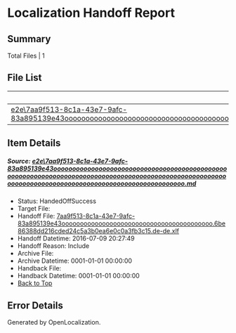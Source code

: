 # <a name='report-top'></a> Localization Handoff Report

## Summary
 Total Files | 1

## File List
 Source File | Status | Details 
 ----------- | ------ | ------- 
 [e2e\7aa9f513-8c1a-43e7-9afc-83a895139e43ooooooooooooooooooooooooooooooooooooooooooooooooooooooooooooooooooooooooooooooooooooooooooooooooooooooooooooooooooooooooooooooooooooooooooooooooooooooo.md](https://github.com/OpenLocalizationTestOrg/oltest/blob/00a994c46da207e65cd4493aa12b99ab83ca59a0/e2e/7aa9f513-8c1a-43e7-9afc-83a895139e43ooooooooooooooooooooooooooooooooooooooooooooooooooooooooooooooooooooooooooooooooooooooooooooooooooooooooooooooooooooooooooooooooooooooooooooooooooooooo.md) | HandedOffSuccess | [Details](#0d15f1e2e86b428af8c056d19c85623d0f7125011)

## Item Details
##### <a name='0d15f1e2e86b428af8c056d19c85623d0f7125011'></a> Source: [e2e\7aa9f513-8c1a-43e7-9afc-83a895139e43ooooooooooooooooooooooooooooooooooooooooooooooooooooooooooooooooooooooooooooooooooooooooooooooooooooooooooooooooooooooooooooooooooooooooooooooooooooooo.md](https://github.com/OpenLocalizationTestOrg/oltest/blob/00a994c46da207e65cd4493aa12b99ab83ca59a0/e2e/7aa9f513-8c1a-43e7-9afc-83a895139e43ooooooooooooooooooooooooooooooooooooooooooooooooooooooooooooooooooooooooooooooooooooooooooooooooooooooooooooooooooooooooooooooooooooooooooooooooooooooo.md)
* Status: HandedOffSuccess
* Target File: 
* Handoff File: [7aa9f513-8c1a-43e7-9afc-83a895139e43ooooooooooooooooooooooooooooooooooooooooo.6be86388dd216cded24c5a3b0ea6e0c0a3fb3c15.de-de.xlf](https://github.com/OpenLocalizationTestOrg/olhandoff-e2e/blob/b41bc0999be836d6d51ca55a876acd03a333ee88/ol-handoff/OpenLocalizationTestOrg/oltest-dede-fly/ci/ht/7aa9f513-8c1a-43e7-9afc-83a895139e43ooooooooooooooooooooooooooooooooooooooooo.6be86388dd216cded24c5a3b0ea6e0c0a3fb3c15.de-de.xlf)
* Handoff Datetime: 2016-07-09 20:27:49
* Handoff Reason: Include
* Archive File: 
* Archive Datetime: 0001-01-01 00:00:00
* Handback File: 
* Handback Datetime: 0001-01-01 00:00:00
* [Back to Top](#report-top)


## Error Details

Generated by OpenLocalization.
